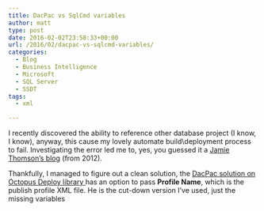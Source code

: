 ```yaml
---
title: DacPac vs SqlCmd variables
author: matt
type: post
date: 2016-02-02T23:58:33+00:00
url: /2016/02/dacpac-vs-sqlcmd-variables/
categories:
  - Blog
  - Business Intelligence
  - Microsoft
  - SQL Server
  - SSDT
tags:
  - xml

---
```

I recently discovered the ability to reference other database project (I know, I know), anyway, this cause my lovely automate build\deployment process to fail. Investigating the error led me to, yes, you guessed it a <a href="http://sqlblog.com/blogs/jamie_thomson/archive/2012/11/13/a-dacpac-limitation-deploy-dacpac-wizard-does-not-understand-sqlcmd-variables.aspx" target="_blank" rel="nofollow">Jamie Thomson&#8217;s blog</a> (from 2012).

Thankfully, I managed to figure out a clean solution, the <a href="https://library.octopusdeploy.com/#!/step-template/actiontemplate-sql-deploy-dacpac" target="_blank" rel="nofollow">DacPac solution on Octopus Deploy library </a>has an option to pass **Profile Name**, which is the publish profile XML file. He is the cut-down version I&#8217;ve used, just the missing variables

<div class="gist-oembed" data-gist="matt40k/1c1999ec349d00018037.json">
</div>
